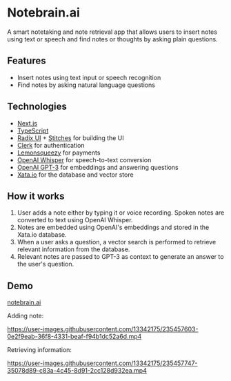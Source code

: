 # Notebrain.ai

A smart notetaking and note retrieval app that allows users to insert notes using text or speech and find notes or thoughts by asking plain questions.

## Features

- Insert notes using text input or speech recognition
- Find notes by asking natural language questions

## Technologies

- [Next.js](https://nextjs.org/)
- [TypeScript](https://www.typescriptlang.org/)
- [Radix UI](https://www.radix-ui.com/) + [Stitches](https://stitches.dev/) for building the UI
- [Clerk](https://clerk.dev/) for authentication
- [Lemonsqueezy](https://lemonsqueezy.com/) for payments
- [OpenAI Whisper](https://openai.com/research/whisper/) for speech-to-text conversion
- [OpenAI GPT-3](https://openai.com/product/gpt-4) for embeddings and answering questions
- [Xata.io](https://xata.io/) for the database and vector store

## How it works

1. User adds a note either by typing it or voice recording. Spoken notes are converted to text using OpenAI Whisper.
2. Notes are embedded using OpenAI's embeddings and stored in the Xata.io database.
3. When a user asks a question, a vector search is performed to retrieve relevant information from the database.
4. Relevant notes are passed to GPT-3 as context to generate an answer to the user's question.

## Demo

[notebrain.ai](https://www.notebrain.ai/)

Adding note:

https://user-images.githubusercontent.com/13342175/235457603-0e2f9eab-36f8-4331-beaf-f94b1dc52a6d.mp4

Retrieving information:

https://user-images.githubusercontent.com/13342175/235457747-35078d89-c83a-4c45-8d91-2cc128d932ea.mp4
